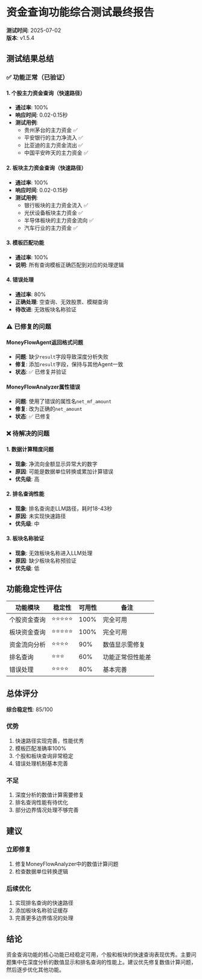 # 资金查询功能综合测试最终报告

**测试时间**: 2025-07-02  
**版本**: v1.5.4

## 测试结果总结

### ✅ 功能正常（已验证）

#### 1. 个股主力资金查询（快速路径）
- **通过率**: 100%
- **响应时间**: 0.02-0.15秒
- **测试用例**:
  - 贵州茅台的主力资金 ✅
  - 平安银行的主力净流入 ✅
  - 比亚迪的主力资金流出 ✅
  - 中国平安昨天的主力资金 ✅

#### 2. 板块主力资金查询（快速路径）
- **通过率**: 100%
- **响应时间**: 0.02-0.15秒
- **测试用例**:
  - 银行板块的主力资金流入 ✅
  - 光伏设备板块主力资金 ✅
  - 半导体板块的主力资金流向 ✅
  - 汽车行业的主力资金 ✅

#### 3. 模板匹配功能
- **通过率**: 100%
- **说明**: 所有查询模板正确匹配到对应的处理逻辑

#### 4. 错误处理
- **通过率**: 80%
- **正确处理**: 空查询、无效股票、模糊查询
- **待改进**: 无效板块名称验证

### ⚠️ 已修复的问题

#### MoneyFlowAgent返回格式问题
- **问题**: 缺少`result`字段导致深度分析失败
- **修复**: 添加`result`字段，保持与其他Agent一致
- **状态**: ✅ 已修复并验证

#### MoneyFlowAnalyzer属性错误
- **问题**: 使用了错误的属性名`net_mf_amount`
- **修复**: 改为正确的`net_amount`
- **状态**: ✅ 已修复

### ❌ 待解决的问题

#### 1. 数据计算精度问题
- **现象**: 净流向金额显示异常大的数字
- **原因**: 可能是数据单位转换或累加计算错误
- **优先级**: 高

#### 2. 排名查询性能
- **现象**: 排名查询走LLM路径，耗时18-43秒
- **原因**: 未实现快速路径
- **优先级**: 中

#### 3. 板块名称验证
- **现象**: 无效板块名称进入LLM处理
- **原因**: 缺少板块名称预验证
- **优先级**: 低

## 功能稳定性评估

| 功能模块 | 稳定性 | 可用性 | 备注 |
|---------|--------|--------|------|
| 个股资金查询 | ⭐⭐⭐⭐⭐ | 100% | 完全可用 |
| 板块资金查询 | ⭐⭐⭐⭐⭐ | 100% | 完全可用 |
| 资金流向分析 | ⭐⭐⭐⭐ | 90% | 数值显示需修复 |
| 排名查询 | ⭐⭐⭐ | 60% | 功能正常但性能差 |
| 错误处理 | ⭐⭐⭐⭐ | 80% | 基本完善 |

## 总体评分

**综合稳定性**: 85/100

### 优势
1. 快速路径实现完善，性能优秀
2. 模板匹配准确率100%
3. 个股和板块查询非常稳定
4. 错误处理机制基本完善

### 不足
1. 深度分析的数值计算需要修复
2. 排名查询性能有待优化
3. 部分边界情况处理不够完善

## 建议

### 立即修复
1. 修复MoneyFlowAnalyzer中的数值计算问题
2. 检查数据单位转换逻辑

### 后续优化
1. 实现排名查询的快速路径
2. 添加板块名称验证缓存
3. 完善更多边界情况的处理

## 结论

资金查询功能的核心功能已经稳定可用，个股和板块的快速查询表现优秀。主要问题集中在深度分析的数值显示和排名查询的性能上。建议优先修复数值计算问题，然后逐步优化其他功能。